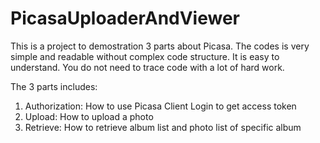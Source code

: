 PicasaUploaderAndViewer
=======================

This is a project to demostration 3 parts about Picasa. 
The codes is very simple and readable without complex code structure. 
It is easy to understand. You do not need to trace code with a lot of hard work.

The 3 parts includes:
1. Authorization: How to use Picasa Client Login to get access token
2. Upload: How to upload a photo 
3. Retrieve: How to retrieve album list and photo list of specific album
